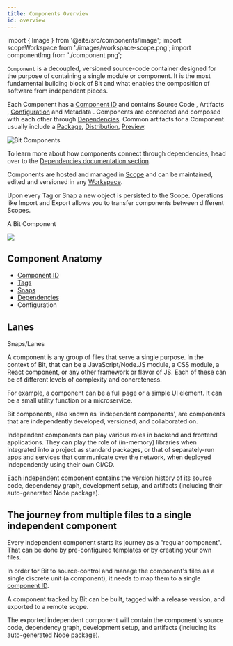 ```yaml
---
title: Components Overview
id: overview
---
```


import { Image } from '@site/src/components/image';
import scopeWorkspace from './images/workspace-scope.png';
import componentImg from './component.png';

`Component` is a decoupled, versioned source-code container designed for the purpose of containing a single module or component. It is the most fundamental building block of Bit and what enables the composition of software from independent pieces.

Each Component has a [Component ID](/components/component-id) and contains Source Code <!--TODO [Source Code](/components/source-code) -->, Artifacts <!--TODO [Artifacts](/components/artifact) -->, [Configuration](/components/component-config) and Metadata <!-- [Metadata](/components/metadata) -->. Components are connected and composed with each other through [Dependencies](/dependencies/overview).
Common artifacts for a Component usually include a [Package](/packages/package), [Distribution](/compiler/dist), [Preview](/preview/preview). 

<img src={componentImg} alt="Bit Components" height={450} />

To learn more about how components connect through dependencies, head over to the [Dependencies documentation section](/dependencies/overview).


Components are hosted and managed in [Scope](/scope/overview) and can be maintained, edited and versioned in any [Workspace](/workspace/overview).

Upon every Tag or Snap a new object is persisted to the Scope. Operations like Import <!--TODO [Import](/) --> and Export <!-- [Export](/) --> allows you to transfer components between different Scopes.

A Bit Component

<img src={scopeWorkspace} height={500} />

## Component Anatomy

- [Component ID](/components/component-id)
- [Tags](/components/tags)
- [Snaps](/components/snaps)
- [Dependencies](/dependencies/overview)
- Configuration <!--TODO [Configuration](/) -->

<!--TODO ## Snaps

## Tags -->

## Lanes

Snaps/Lanes

A component is any group of files that serve a single purpose. In the context of Bit, that can be a JavaScript/Node.JS module, a CSS module, a React component, or any other framework or flavor of JS.
Each of these can be of different levels of complexity and concreteness.

For example, a component can be a full page or a simple UI element.
It can be a small utility function or a microservice.

Bit components, also known as 'independent components', are components that are independently developed, versioned, and collaborated on.

Independent components can play various roles in backend and frontend applications.
They can play the role of (in-memory) libraries when integrated into a project as standard packages, or that of separately-run apps and services that communicate over the network, when deployed independently using their own CI/CD.

Each independent component contains the version history of its source code, dependency graph, development setup, and artifacts (including their auto-generated Node package).

## The journey from multiple files to a single independent component

Every independent component starts its journey as a "regular component". That can be done by pre-configured templates or by creating your own files.

In order for Bit to source-control and manage the component's files as a single discrete unit (a component), it needs to map them to a single [component ID](/components/component-id).

A component tracked by Bit can be built, tagged with a release version, and exported to a remote scope.

The exported independent component will contain the component's source code, dependency graph, development setup, and artifacts (including its auto-generated Node package).
